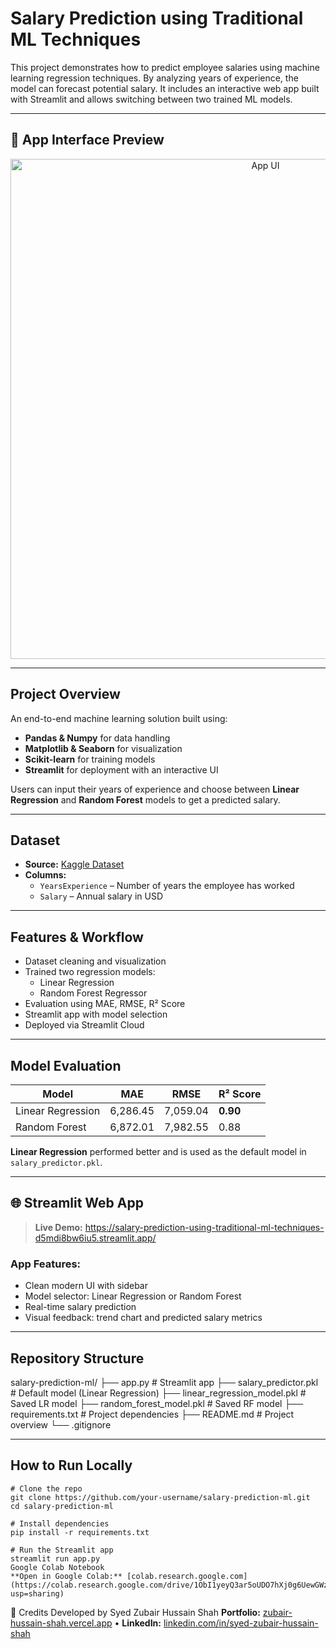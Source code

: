 # Salary Prediction using Traditional ML Techniques

This project demonstrates how to predict employee salaries using machine learning regression techniques. By analyzing years of experience, the model can forecast potential salary. It includes an interactive web app built with Streamlit and allows switching between two trained ML models.

---

## 📸 App Interface Preview

<p align="center">
  <img src="https://raw.githubusercontent.com/Zubair-hussain/Salary-Prediction-using-Traditional-ML-Techniques./main/assets/ui-preview.png" alt="App UI" width="800"/>
</p>

---

##  Project Overview

An end-to-end machine learning solution built using:

- **Pandas & Numpy** for data handling  
- **Matplotlib & Seaborn** for visualization  
- **Scikit-learn** for training models  
- **Streamlit** for deployment with an interactive UI  

Users can input their years of experience and choose between **Linear Regression** and **Random Forest** models to get a predicted salary.

---

##  Dataset

- **Source:** [Kaggle Dataset](https://www.kaggle.com/datasets/korpionn/salary-prediction-dataset)
- **Columns:**
  - `YearsExperience` – Number of years the employee has worked
  - `Salary` – Annual salary in USD

---

##  Features & Workflow

- Dataset cleaning and visualization  
- Trained two regression models:  
  - Linear Regression  
  - Random Forest Regressor  
- Evaluation using MAE, RMSE, R² Score  
- Streamlit app with model selection  
- Deployed via Streamlit Cloud

---

##  Model Evaluation

| Model              | MAE     | RMSE    | R² Score |
|--------------------|---------|---------|----------|
| Linear Regression  | 6,286.45| 7,059.04| **0.90** |
| Random Forest      | 6,872.01| 7,982.55| 0.88     |

 **Linear Regression** performed better and is used as the default model in `salary_predictor.pkl`.

---

## 🌐 Streamlit Web App

>  **Live Demo:** https://salary-prediction-using-traditional-ml-techniques-d5mdi8bw6iu5.streamlit.app/

### App Features:
- Clean modern UI with sidebar
- Model selector: Linear Regression or Random Forest
- Real-time salary prediction
- Visual feedback: trend chart and predicted salary metrics

---

##  Repository Structure

salary-prediction-ml/
├── app.py # Streamlit app
├── salary_predictor.pkl # Default model (Linear Regression)
├── linear_regression_model.pkl # Saved LR model
├── random_forest_model.pkl # Saved RF model
├── requirements.txt # Project dependencies
├── README.md # Project overview
└── .gitignore



---

## How to Run Locally

```
# Clone the repo
git clone https://github.com/your-username/salary-prediction-ml.git
cd salary-prediction-ml

# Install dependencies
pip install -r requirements.txt

# Run the Streamlit app
streamlit run app.py
Google Colab Notebook
**Open in Google Colab:** [colab.research.google.com](https://colab.research.google.com/drive/1ObI1yeyQ3ar5oUDO7hXj0g6UewGWzTr8?usp=sharing)

```

👤 Credits
Developed by Syed Zubair Hussain Shah
**Portfolio:** [zubair-hussain-shah.vercel.app](https://zubair-hussain-shah.vercel.app/) • **LinkedIn:** [linkedin.com/in/syed-zubair-hussain-shah](https://www.linkedin.com/in/syed-zubair-hussain-shah-491294376?utm_source=share&utm_campaign=share_via&utm_content=profile&utm_medium=android_app)

